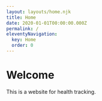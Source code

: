 ```yaml
---
layout: layouts/home.njk
title: Home
date: 2020-01-01T00:00:00.000Z
permalink: /
eleventyNavigation:
  key: Home
  order: 0
---
```

# Welcome

This is a website for health tracking.
